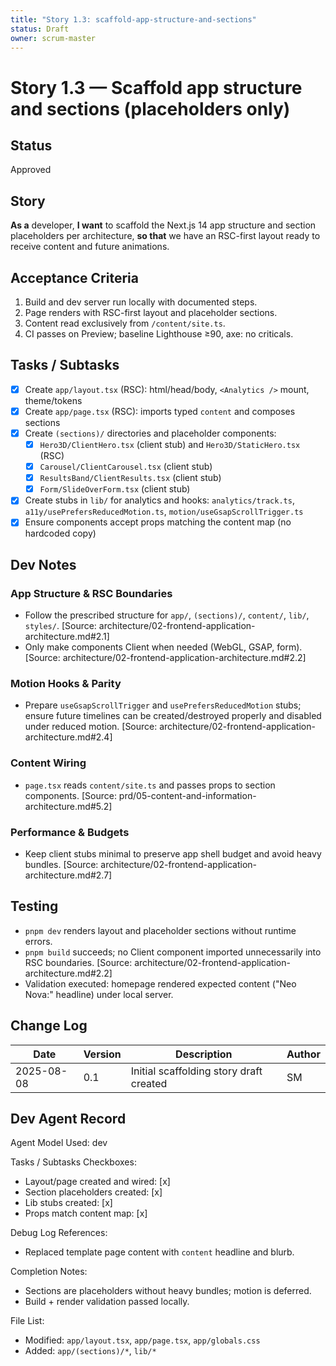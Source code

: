 ```yaml
---
title: "Story 1.3: scaffold-app-structure-and-sections"
status: Draft
owner: scrum-master
---
```


# Story 1.3 — Scaffold app structure and sections (placeholders only)

## Status
Approved

## Story
**As a** developer,
**I want** to scaffold the Next.js 14 app structure and section placeholders per architecture,
**so that** we have an RSC-first layout ready to receive content and future animations.

## Acceptance Criteria
1. Build and dev server run locally with documented steps.
2. Page renders with RSC-first layout and placeholder sections.
3. Content read exclusively from `/content/site.ts`.
4. CI passes on Preview; baseline Lighthouse ≥90, axe: no criticals.

## Tasks / Subtasks
- [x] Create `app/layout.tsx` (RSC): html/head/body, `<Analytics />` mount, theme/tokens
- [x] Create `app/page.tsx` (RSC): imports typed `content` and composes sections
- [x] Create `(sections)/` directories and placeholder components:
  - [x] `Hero3D/ClientHero.tsx` (client stub) and `Hero3D/StaticHero.tsx` (RSC)
  - [x] `Carousel/ClientCarousel.tsx` (client stub)
  - [x] `ResultsBand/ClientResults.tsx` (client stub)
  - [x] `Form/SlideOverForm.tsx` (client stub)
- [x] Create stubs in `lib/` for analytics and hooks: `analytics/track.ts`, `a11y/usePrefersReducedMotion.ts`, `motion/useGsapScrollTrigger.ts`
- [x] Ensure components accept props matching the content map (no hardcoded copy)

## Dev Notes

### App Structure & RSC Boundaries
- Follow the prescribed structure for `app/`, `(sections)/`, `content/`, `lib/`, `styles/`. [Source: architecture/02-frontend-application-architecture.md#2.1]
- Only make components Client when needed (WebGL, GSAP, form). [Source: architecture/02-frontend-application-architecture.md#2.2]

### Motion Hooks & Parity
- Prepare `useGsapScrollTrigger` and `usePrefersReducedMotion` stubs; ensure future timelines can be created/destroyed properly and disabled under reduced motion. [Source: architecture/02-frontend-application-architecture.md#2.4]

### Content Wiring
- `page.tsx` reads `content/site.ts` and passes props to section components. [Source: prd/05-content-and-information-architecture.md#5.2]

### Performance & Budgets
- Keep client stubs minimal to preserve app shell budget and avoid heavy bundles. [Source: architecture/02-frontend-application-architecture.md#2.7]

## Testing
- `pnpm dev` renders layout and placeholder sections without runtime errors.
- `pnpm build` succeeds; no Client component imported unnecessarily into RSC boundaries. [Source: architecture/02-frontend-application-architecture.md#2.2]
- Validation executed: homepage rendered expected content ("Neo Nova:" headline) under local server.

## Change Log
| Date       | Version | Description                                      | Author |
|------------|---------|--------------------------------------------------|--------|
| 2025-08-08 | 0.1     | Initial scaffolding story draft created          | SM     |

## Dev Agent Record
Agent Model Used: dev

Tasks / Subtasks Checkboxes:
- Layout/page created and wired: [x]
- Section placeholders created: [x]
- Lib stubs created: [x]
- Props match content map: [x]

Debug Log References:
- Replaced template page content with `content` headline and blurb.

Completion Notes:
- Sections are placeholders without heavy bundles; motion is deferred.
- Build + render validation passed locally.

File List:
- Modified: `app/layout.tsx`, `app/page.tsx`, `app/globals.css`
- Added: `app/(sections)/*`, `lib/*`


